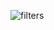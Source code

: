 ![filters](https://user-images.githubusercontent.com/72497793/115062578-c9328800-9eea-11eb-8f70-f10086af3d80.png)


